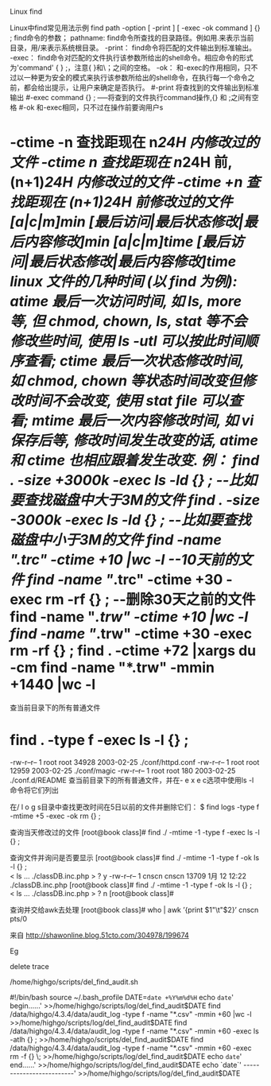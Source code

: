 Linux find

Linux中find常见用法示例
find   path   -option   [   -print ]   [ -exec   -ok   command ]   {} \;
find命令的参数；
pathname: find命令所查找的目录路径。例如用.来表示当前目录，用/来表示系统根目录。
-print： find命令将匹配的文件输出到标准输出。
-exec： find命令对匹配的文件执行该参数所给出的shell命令。相应命令的形式为'command' { } \;，注意{ }和\；之间的空格。
-ok： 和-exec的作用相同，只不过以一种更为安全的模式来执行该参数所给出的shell命令，在执行每一个命令之前，都会给出提示，让用户来确定是否执行。
#-print 将查找到的文件输出到标准输出
#-exec   command   {} \;      —–将查到的文件执行command操作,{} 和 \;之间有空格
#-ok 和-exec相同，只不过在操作前要询用户s
 
-ctime -n    查找距现在 n*24H 内修改过的文件
-ctime n    查找距现在 n*24H 前, (n+1)*24H 内修改过的文件
-ctime +n    查找距现在 (n+1)*24H 前修改过的文件
[a|c|m]min    [最后访问|最后状态修改|最后内容修改]min
[a|c|m]time    [最后访问|最后状态修改|最后内容修改]time
linux 文件的几种时间 (以 find 为例):
atime 最后一次访问时间, 如 ls, more 等, 但 chmod, chown, ls, stat 等不会修改些时间, 使用 ls -utl 可以按此时间顺序查看;
ctime 最后一次状态修改时间, 如 chmod, chown 等状态时间改变但修改时间不会改变, 使用 stat file 可以查看;
mtime 最后一次内容修改时间, 如 vi 保存后等, 修改时间发生改变的话, atime 和 ctime 也相应跟着发生改变.
例：
find . -size +3000k -exec ls -ld {}  \;     --比如要查找磁盘中大于3M的文件
find . -size -3000k -exec ls -ld {}  \;     --比如要查找磁盘中小于3M的文件
find -name "*.trc" -ctime +10 |wc -l  --10天前的文件
find -name "*.trc" -ctime +30 -exec rm -rf {} \;   --删除30天之前的文件
find -name "*.trw" -ctime +10 |wc -l
find -name "*.trw" -ctime +30 -exec rm -rf {} \;
find . -ctime +72 |xargs du -cm
find -name "*.trw" -mmin +1440  |wc -l
==========================
查当前目录下的所有普通文件
# find . -type f -exec ls -l {} \; 
-rw-r–r–    1 root      root         34928 2003-02-25   ./conf/httpd.conf 
-rw-r–r–    1 root      root         12959 2003-02-25   ./conf/magic 
-rw-r–r–    1 root      root          180 2003-02-25   ./conf.d/README 
查当前目录下的所有普通文件，并在- e x e c选项中使用ls -l命令将它们列出
 
在/ l o g s目录中查找更改时间在5日以前的文件并删除它们：
$ find logs -type f -mtime +5 -exec   -ok   rm {} \;
 
查询当天修改过的文件
[root@book class]# find   ./   -mtime   -1   -type f   -exec   ls -l   {} \;
 
查询文件并询问是否要显示
[root@book class]# find   ./   -mtime   -1   -type f   -ok   ls -l   {} \;  
< ls … ./classDB.inc.php > ? y
-rw-r–r–    1 cnscn    cnscn       13709   1月 12 12:22 ./classDB.inc.php
[root@book class]# find   ./   -mtime   -1   -type f   -ok   ls -l   {} \;  
< ls … ./classDB.inc.php > ? n
[root@book class]#
 
查询并交给awk去处理
[root@book class]# who   |   awk   ’{print $1"\t"$2}’
cnscn    pts/0
 
来自 <http://shawonline.blog.51cto.com/304978/199674>
 
Eg
 
delete trace
 
/home/highgo/scripts/del_find_audit.sh
 
#!/bin/bash
source ~/.bash_profile
DATE=`date +%Y%m%d%H`
echo `date`'  begin......' >>/home/highgo/scripts/log/del_find_audit$DATE
find /data/highgo/4.3.4/data/audit_log -type f -name "*.csv" -mmin +60  |wc -l >>/home/highgo/scripts/log/del_find_audit$DATE
find /data/highgo/4.3.4/data/audit_log -type f -name "*.csv" -mmin +60 -exec ls -atlh {} \; >>/home/highgo/scripts/del_find_audit$DATE
find /data/highgo/4.3.4/data/audit_log -type f -name "*.csv" -mmin +60 -exec rm  -f {} \; >>/home/highgo/scripts/log/del_find_audit$DATE
echo `date`' end......' >>/home/highgo/scripts/log/del_find_audit$DATE
echo `date`' -------------------------' >>/home/highgo/scripts/log/del_find_audit$DATE